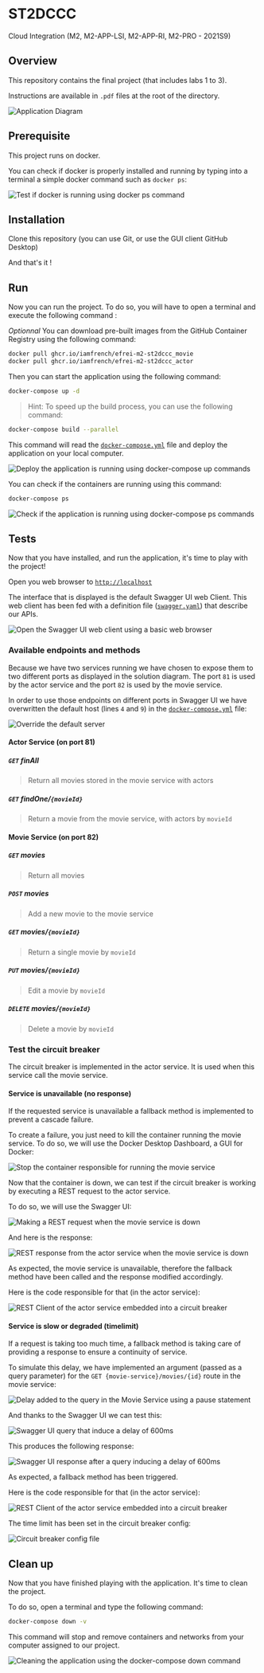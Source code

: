 # ST2DCCC
Cloud Integration (M2, M2-APP-LSI, M2-APP-RI, M2-PRO - 2021S9)

## Overview
This repository contains the final project (that includes labs 1 to 3).

Instructions are available in `.pdf` files at the root of the directory.

![Application Diagram](./artefacts/app-diagram.png)

## Prerequisite
This project runs on docker.

You can check if docker is properly installed and running by typing into a terminal a simple docker command such as `docker ps`:

![Test if docker is running using docker ps command](./artefacts/terminal-test-if-docker-is-running-docker-ps.gif)

## Installation
Clone this repository (you can use Git, or use the GUI client GitHub Desktop)

And that's it !

## Run
Now you can run the project. To do so, you will have to open a terminal and execute the following command :

*Optionnal* You can download pre-built images from the GitHub Container Registry using the following command:

```bash
docker pull ghcr.io/iamfrench/efrei-m2-st2dccc_movie
docker pull ghcr.io/iamfrench/efrei-m2-st2dccc_actor
```

Then you can start the application using the following command:

```bash
docker-compose up -d
```

> Hint: To speed up the build process, you can use the following command:

```bash
docker-compose build --parallel
```

This command will read the [`docker-compose.yml`](./docker-compose.yml) file and deploy the application on your local computer.

![Deploy the application is running using docker-compose up commands](./artefacts/terminal-deploy-the-application-docker-compose-up.gif)

You can check if the containers are running using this command:

```bash
docker-compose ps
```

![Check if the application is running using docker-compose ps commands](./artefacts/terminal-check-if-the-application-is-running-using-docker-compose-ps.png)

## Tests
Now that you have installed, and run the application, it's time to play with the project!

Open you web browser to [`http://localhost`](http://localhost)

The interface that is displayed is the default Swagger UI web Client. This web client has been fed with a definition file ([`swagger.yaml`](./swagger.yaml)) that describe our APIs.

![Open the Swagger UI web client using a basic web browser](./artefacts/chrome-open-swagger-web-client.png)

### Available endpoints and methods
Because we have two services running we have chosen to expose them to two different ports as displayed in the solution diagram.
The port `81` is used by the actor service and the port `82` is used by the movie service.

In order to use those endpoints on different ports in Swagger UI we have overwritten the default host (lines `4` and `9`) in the [`docker-compose.yml`](./docker-compose.yml) file:

![Override the default server](./artefacts/swagger-yaml-custom-servers.png)

#### Actor Service (on port 81)

##### `GET` finAll
> Return all movies stored in the movie service with actors

##### `GET` findOne/`{movieId}`
> Return a movie from the movie service, with actors by `movieId`


#### Movie Service (on port 82)

##### `GET` movies
> Return all movies

##### `POST` movies
> Add a new movie to the movie service

##### `GET` movies/`{movieId}`
> Return a single movie by `movieId` 

##### `PUT` movies/`{movieId}`
> Edit a movie by `movieId` 

##### `DELETE` movies/`{movieId}`
> Delete a movie by `movieId` 

### Test the circuit breaker
The circuit breaker is implemented in the actor service. It is used when this service call the movie service.

#### Service is unavailable (no response)
If the requested service is unavailable a fallback method is implemented to prevent a cascade failure.

To create a failure, you just need to kill the container running the movie service. To do so, we will use the Docker Desktop Dashboard, a GUI for Docker:

![Stop the container responsible for running the movie service](./artefacts/docker-desktop-dashboard-stop-movie-container.png)

Now that the container is down, we can test if the circuit breaker is working by executing a REST request to the actor service.

To do so, we will use the Swagger UI:

![Making a REST request when the movie service is down](./artefacts/chrome-swagger-ui-movie-service-down-request.png)

And here is the response:

![REST response from the actor service when the movie service is down](./artefacts/chrome-swagger-ui-movie-service-down-response.png)

As expected, the movie service is unavailable, therefore the fallback method have been called and the response modified accordingly.

Here is the code responsible for that (in the actor service):

![REST Client of the actor service embedded into a circuit breaker](./artefacts/actor-service-rest-client-with-fallback.png)


#### Service is slow or degraded (timelimit) 
If a request is taking too much time, a fallback method is taking care of providing a response to ensure a continuity of service.

To simulate this delay, we have implemented an argument (passed as a query parameter) for the `GET {movie-service}/movies/{id}` route in the movie service:

![Delay added to the query in the Movie Service using a pause statement](./artefacts/movie-service-delay.png)

And thanks to the Swagger UI we can test this:

![Swagger UI query that induce a delay of 600ms](./artefacts/chrome-swagger-ui-delay-query.png)

This produces the following response:

![Swagger UI response after a query inducing a delay of 600ms](./artefacts/chrome-swagger-ui-delay-response.png)

As expected, a fallback method has been triggered.

Here is the code responsible for that (in the actor service):

![REST Client of the actor service embedded into a circuit breaker](./artefacts/actor-service-rest-client-with-fallback.png)

The time limit has been set in the circuit breaker config:

![Circuit breaker config file](./artefacts/actor-service-circuit-breaker-config.png)

## Clean up
Now that you have finished playing with the application. It's time to clean the project.

To do so, open a terminal and type the following command:

```bash
docker-compose down -v
```

This command will stop and remove containers and networks from your computer assigned to our project.

![Cleaning the application using the docker-compose down command](./artefacts/terminal-retire-application-using-docker-compose-down.png)
